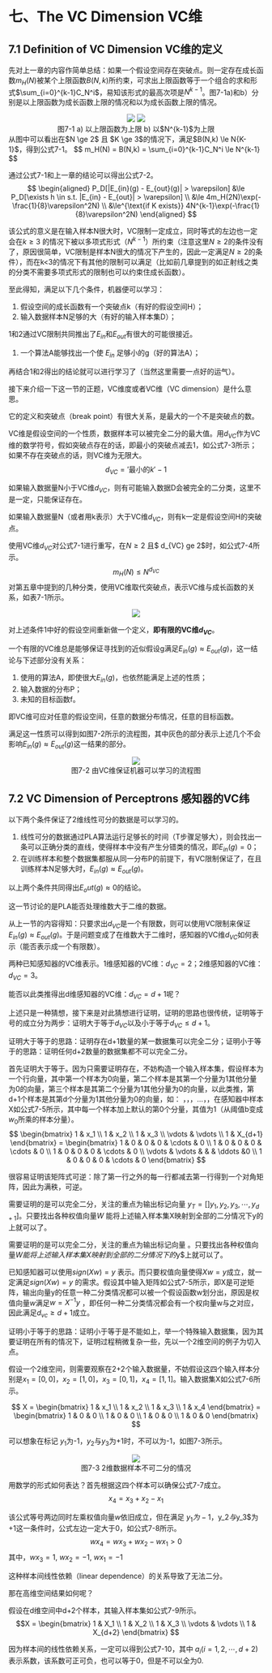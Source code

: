 # 七、The VC Dimension VC维

## 7.1 Definition of VC Dimension VC维的定义

先对上一章的内容作简单总结：如果一个假设空间存在突破点。则一定存在成长函数$m_H(N)$被某个上限函数$B(N,k)$所约束，可求出上限函数等于一个组合的求和形式$\sum_{i=0}^{k-1}C_N^i$，易知该形式的最高次项是$N^{k-1}$。图7-1a)和b）分别是以上限函数为成长函数上限的情况和以为成长函数上限的情况。

<div align='center'><img src='http://i4.bvimg.com/602813/c86d080e03347f3b.png'>
<img src='http://i1.bvimg.com/602813/e133bb9e2e1ce171.png'></div>
<center>图7-1 a) 以上限函数为上限 b) 以$N^{k-1}$为上限
 </center>
 从图中可以看出在$N \ge 2$ 且 $K \ge 3$的情况下，满足$B(N,k) \le N{K-1}$，得到公式7-1。
 $$
 m_H(N) = B(N,k) = \sum_{i=0}^{k-1}C_N^i \le N^{k-1}
 $$

 通过公式7-1和上一章的结论可以得出公式7-2。
 $$
 \begin{aligned}
 P_D[|E_{in}(g) - E_{out}(g)| > \varepsilon]
&\le P_D[\exists h \in s.t. |E_{in} - E_{out}| > \varepsilon] \\
&\le 4m_H(2N)\exp(-\frac{1}{8}\varepsilon^2N) \\
&\le^{\text{if K exists}} 4N^{k-1}\exp(-\frac{1}{8}\varepsilon^2N)
 \end{aligned}
 $$

该公式的意义是在输入样本N很大时，VC限制一定成立，同时等式的左边也一定会在$k \ge 3$ 的情况下被以多项式形式（$N^{k-1}$）所约束（注意这里$N \ge 2$的条件没有了，原因很简单，VC限制是样本N很大的情况下产生的，因此一定满足$N \ge 2$的条件），而在k<3的情况下有其他的限制可以满足（比如前几章提到的如正射线之类的分类不需要多项式形式的限制也可以约束住成长函数）。

至此得知，满足以下几个条件，机器便可以学习：

1. 假设空间的成长函数有一个突破点k（有好的假设空间H）；
2. 输入数据样本N足够的大（有好的输入样本集D）；

1和2通过VC限制共同推出了$E_{in}$和$E_{out}$有很大的可能很接近。

1. 一个算法A能够找出一个使 $E_{in}$ 足够小的g（好的算法A）；

再结合1和2得出的结论就可以进行学习了（当然这里需要一点好的运气）。

接下来介绍一下这一节的正题，VC维度或者VC维（VC dimension）是什么意思。

它的定义和突破点（break point）有很大关系，是最大的一个不是突破点的数。

VC维是假设空间的一个性质，数据样本可以被完全二分的最大值。用$d_{VC}$作为VC维的数学符号，假如突破点存在的话，即最小的突破点减去1，如公式7-3所示；如果不存在突破点的话，则VC维为无限大。
$$d_{VC} = '\text{最小的}k' -1$$

如果输入数据量N小于VC维$d_{VC}$，则有可能输入数据D会被完全的二分类，这里不是一定，只能保证存在。

如果输入数据量N（或者用k表示）大于VC维$d_{VC}$，则有k一定是假设空间H的突破点。

使用VC维$d_{VC}$对公式7-1进行重写，在$N \ge 2$ 且$ d_{VC} ge 2$时，如公式7-4所示。
$$
m_H(N) \le N^{d_{VC}}
$$
对第五章中提到的几种分类，使用VC维取代突破点，表示VC维与成长函数的关系，如表7-1所示。
<div align='center'><img src='http://i2.bvimg.com/602813/04abb29b024411b1.png'></div>

对上述条件1中好的假设空间重新做一个定义，**即有限的VC维$d_{VC}$**。

一个有限的VC维总是能够保证寻找到的近似假设g满足$E_{in}(g) \approx E_{out}(g)$，这一结论与下述部分没有关系：

1. 使用的算法A，即使很大$E_{in}(g)$，也依然能满足上述的性质；
2. 输入数据的分布P；
3. 未知的目标函数f。

即VC维可应对任意的假设空间，任意的数据分布情况，任意的目标函数。

满足这一性质可以得到如图7-2所示的流程图，其中灰色的部分表示上述几个不会影响$E_{in}(g) \approx E_{out}(g)$这一结果的部分。
<div align='center'><img src='http://i1.bvimg.com/602813/b3100a7ebd857ceb.png'></div>
<center>图7-2 由VC维保证机器可以学习的流程图</center>

## 7.2 VC Dimension of Perceptrons 感知器的VC纬

以下两个条件保证了2维线性可分的数据是可以学习的。

1. 线性可分的数据通过PLA算法运行足够长的时间（T步骤足够大），则会找出一条可以正确分类的直线，使得样本中没有产生分错类的情况，即$E_{in}(g) = 0$；
2. 在训练样本和整个数据集都服从同一分布P的前提下，有VC限制保证了，在且训练样本N足够大时，$E_{in}(g) \approx E_{out}(g)$。

以上两个条件共同得出$E_out(g) \approx 0$的结论。

这一节讨论的是PLA能否处理维数大于二维的数据。

从上一节的内容得知：只要求出$d_{VC}$是一个有限数，则可以使用VC限制来保证$E_{in}(g) \approx E_{out}(g)$。于是问题变成了在维数大于二维时，感知器的VC维$d_{VC}$如何表示（能否表示成一个有限数）。

两种已知感知器的VC维表示。1维感知器的VC维：$d_{VC} =2$；2维感知器的VC维：$d_{VC} = 3$。

能否以此类推得出d维感知器的VC维：$d_{VC} = d + 1$呢？

上述只是一种猜想，接下来是对此猜想进行证明，证明的思路也很传统，证明等于号的成立分为两步：证明大于等于$d_{VC}$以及小于等于$d_{VC} \le d+1$。

证明大于等于的思路：证明存在d+1数量的某一数据集可以完全二分；证明小于等于的思路：证明任何d+2数量的数据集都不可以完全二分。

首先证明大于等于。因为只需要证明存在，不妨构造一个输入样本集，假设样本为一个行向量，其中第一个样本为0向量，第二个样本是其第一个分量为1其他分量为0的向量，第三个样本是其第二个分量为1其他分量为0的向量，以此类推，第d+1个样本是其第d个分量为1其他分量为0的向量，如： ，，，…，，在感知器中样本X如公式7-5所示，其中每一个样本加上默认的第0个分量，其值为1（从阈值b变成$w_0$所乘的样本分量）。
$$
\begin{bmatrix}
1 & x_1 \\
1 & x_2 \\
1 & x_3 \\
\vdots & \vdots \\
1 & X_{d+1}
\end{bmatrix} =
\begin{bmatrix}
1 & 0 & 0 & 0 & \cdots & 0 \\
1 & 0 & 0 & 0 & \cdots & 0 \\
1 & 0 & 0 & 0 & \cdots & 0 \\
\vdots & \vdots &  &  & \ddots &0 \\
1 & 0 & 0 & 0 & \cdots & 0
\end{bmatrix}
$$

很容易证明该矩阵式可逆：除了第一行之外的每一行都减去第一行得到一个对角矩阵，因此为满秩，可逆。

需要证明的是可以完全二分，关注的重点为输出标记向量 $y_T = []y_1, y_2, y_3, \cdots, y_{d+1}]$。只要找出各种权值向量$W$ 能将上述输入样本集X映射到全部的二分情况下y的上就可以了。

需要证明的是可以完全二分，关注的重点为输出标记向量 。只要找出各种权值向量$W 能将上述输入样本集X映射到全部的二分情况下的$y$上就可以了。

已知感知器可以使用$sign(Xw)=y$ 表示。而只要权值向量使得$Xw=y$成立，就一定满足$sign(Xw)=y$ 的需求。假设其中输入矩阵如公式7-5所示，即X是可逆矩阵，输出向量y的任意一种二分类情况都可以被一个假设函数w划分出，原因是权值向量$w$满足$w = X^{-1}y$ ，即任何一种二分类情况都会有一个权向量w与之对应，因此满足$d_{vc} \ge d + 1$成立。

证明小于等于的思路：证明小于等于是不能如上，举一个特殊输入数据集，因为其要证明在所有的情况下，证明过程稍微复杂一些，先以一个2维空间的例子为切入点。

假设一个2维空间，则需要观察在2+2个输入数据量，不妨假设这四个输入样本分别是$x_1 = [0,0]$，$x_2 = [1,0]$，$x_3 = [0,1]$，$x_4 = [1, 1]$。输入数据集X如公式7-6所示。

$$
X =
\begin{bmatrix}
1 & x_1 \\
1 & x_2 \\
1 & x_3 \\
1 & x_4
\end{bmatrix} =
\begin{bmatrix}
1 & 0 & 0 \\
1 & 0 & 0 \\
1 & 0 & 0 \\
1 & 0 & 0
\end{bmatrix}
$$

可以想象在标记 $y_1$为-1，$y_2$与$y_3$为+1时，不可以为-1，如图7-3所示。
<div align='center'>
<img src='http://i4.bvimg.com/602813/0ee0a3515fb67e56.png'></div>
<center>图7-3 2维数据样本不可二分的情况</center>

用数学的形式如何表达？首先根据这四个样本可以确保公式7-7成立。
$$x_4 = x_3 + x_2 - x_1$$

该公式等号两边同时左乘权值向量$w$依旧成立，但在满足 $y_1为-1，$y_2$与$y_3$为+1这一条件时，公式左边一定大于0，如公式7-8所示。
$$wx_4 = wx_3 + wx_2 - wx_1 > 0$$
其中，$wx_3 = 1$, $wx_2=-1$, $wx_1 = -1$

这种样本间线性依赖（linear dependence）的关系导致了无法二分。

那在高维空间结果如何呢？

假设在d维空间中d+2个样本，其输入样本集如公式7-9所示。
$$X =
\begin{bmatrix}
1 & X_1 \\
1 & X_2 \\
1 & X_3 \\
\vdots & \vdots \\
1 & X_{d+2}
\end{bmatrix}
$$

因为样本间的线性依赖关系，一定可以得到公式7-10，其中 $a_i(i = 1,2,\cdots,d+2)$ 表示系数，该系数可正可负，也可以等于0，但是不可以全为0.